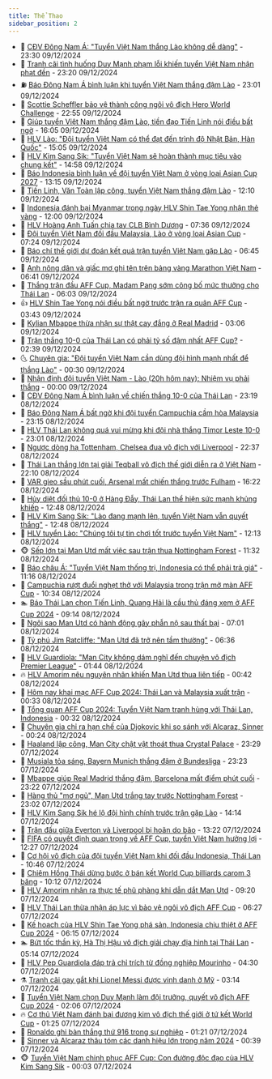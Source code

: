 ```yaml
---
title: Thể Thao
sidebar_position: 2
---
```


<!-- dantri-the-thao:START -->
- 🎡 [CĐV Đông Nam Á: &quot;Tuyển Việt Nam thắng Lào không dễ dàng&quot;](https://dantri.com.vn/the-thao/cdv-dong-nam-a-tuyen-viet-nam-thang-lao-khong-de-dang-20241209235448830.htm) - 23:30 09/12/2024
- 💯 [Tranh cãi tình huống Duy Mạnh phạm lỗi khiến tuyển Việt Nam nhận phạt đền](https://dantri.com.vn/the-thao/tranh-cai-tinh-huong-duy-manh-pham-loi-khien-tuyen-viet-nam-nhan-phat-den-20241209232929158.htm) - 23:20 09/12/2024
- ⛽️ [Báo Đông Nam Á bình luận khi tuyển Việt Nam thắng đậm Lào](https://dantri.com.vn/the-thao/bao-dong-nam-a-binh-luan-khi-tuyen-viet-nam-thang-dam-lao-20241210000032224.htm) - 23:01 09/12/2024
- 💃 [Scottie Scheffler bảo vệ thành công ngôi vô địch Hero World Challenge](https://dantri.com.vn/the-thao/scottie-scheffler-bao-ve-thanh-cong-ngoi-vo-dich-hero-world-challenge-20241210001301177.htm) - 22:55 09/12/2024
- 🌈 [Giúp tuyển Việt Nam thắng đậm Lào, tiền đạo Tiến Linh nói điều bất ngờ](https://dantri.com.vn/the-thao/giup-tuyen-viet-nam-thang-dam-lao-tien-dao-tien-linh-noi-dieu-bat-ngo-20241209224724064.htm) - 16:05 09/12/2024
- 🦅 [HLV Lào: &quot;Đội tuyển Việt Nam có thể đạt đến trình độ Nhật Bản, Hàn Quốc&quot;](https://dantri.com.vn/the-thao/hlv-lao-doi-tuyen-viet-nam-co-the-dat-den-trinh-do-nhat-ban-han-quoc-20241209220408736.htm) - 15:05 09/12/2024
- 🌝 [HLV Kim Sang Sik: &quot;Tuyển Việt Nam sẽ hoàn thành mục tiêu vào chung kết&quot;](https://dantri.com.vn/the-thao/hlv-kim-sang-sik-tuyen-viet-nam-se-hoan-thanh-muc-tieu-vao-chung-ket-20241209215144875.htm) - 14:58 09/12/2024
- 🚀 [Báo Indonesia bình luận về đội tuyển Việt Nam ở vòng loại Asian Cup 2027](https://dantri.com.vn/the-thao/bao-indonesia-binh-luan-ve-doi-tuyen-viet-nam-o-vong-loai-asian-cup-2027-20241209184459254.htm) - 13:15 09/12/2024
- 🎉 [Tiến Linh, Văn Toàn lập công, tuyển Việt Nam thắng đậm Lào](https://dantri.com.vn/the-thao/tien-linh-van-toan-lap-cong-tuyen-viet-nam-thang-dam-lao-20241209191002213.htm) - 12:10 09/12/2024
- 📝 [Indonesia đánh bại Myanmar trong ngày HLV Shin Tae Yong nhận thẻ vàng](https://dantri.com.vn/the-thao/indonesia-danh-bai-myanmar-trong-ngay-hlv-shin-tae-yong-nhan-the-vang-20241209174530246.htm) - 12:00 09/12/2024
- 🦄 [HLV Hoàng Anh Tuấn chia tay CLB Bình Dương](https://dantri.com.vn/the-thao/hlv-hoang-anh-tuan-chia-tay-clb-binh-duong-20241209143451985.htm) - 07:36 09/12/2024
- 🎉 [Đội tuyển Việt Nam đối đầu Malaysia, Lào ở vòng loại Asian Cup](https://dantri.com.vn/the-thao/doi-tuyen-viet-nam-doi-dau-malaysia-lao-o-vong-loai-asian-cup-20241209142352496.htm) - 07:24 09/12/2024
- 💼 [Báo chí thế giới dự đoán kết quả trận tuyển Việt Nam gặp Lào](https://dantri.com.vn/the-thao/bao-chi-the-gioi-du-doan-ket-qua-tran-tuyen-viet-nam-gap-lao-20241209121702107.htm) - 06:45 09/12/2024
- 🤡 [Anh nông dân và giấc mơ ghi tên trên bảng vàng Marathon Việt Nam](https://dantri.com.vn/the-thao/anh-nong-dan-va-giac-mo-ghi-ten-tren-bang-vang-marathon-viet-nam-20241126134224556.htm) - 06:41 09/12/2024
- 🦆 [Thắng trận đầu AFF Cup, Madam Pang sớm công bố mức thưởng cho Thái Lan](https://dantri.com.vn/the-thao/thang-tran-dau-aff-cup-madam-pang-som-cong-bo-muc-thuong-cho-thai-lan-20241209112503837.htm) - 06:03 09/12/2024
- 👍 [HLV Shin Tae Yong nói điều bất ngờ trước trận ra quân AFF Cup](https://dantri.com.vn/the-thao/hlv-shin-tae-yong-noi-dieu-bat-ngo-truoc-tran-ra-quan-aff-cup-20241209104319795.htm) - 03:43 09/12/2024
- 💼 [Kylian Mbappe thừa nhận sự thật cay đắng ở Real Madrid](https://dantri.com.vn/the-thao/kylian-mbappe-thua-nhan-su-that-cay-dang-o-real-madrid-20241209080933393.htm) - 03:06 09/12/2024
- 🦒 [Trận thắng 10-0 của Thái Lan có phải tỷ số đậm nhất AFF Cup?](https://dantri.com.vn/the-thao/tran-thang-10-0-cua-thai-lan-co-phai-ty-so-dam-nhat-aff-cup-20241209093840533.htm) - 02:39 09/12/2024
- 🌜 [Chuyên gia: &quot;Đội tuyển Việt Nam cần dùng đội hình mạnh nhất để thắng Lào&quot;](https://dantri.com.vn/the-thao/chuyen-gia-doi-tuyen-viet-nam-can-dung-doi-hinh-manh-nhat-de-thang-lao-20241208224402570.htm) - 00:30 09/12/2024
- 🦆 [Nhận định đội tuyển Việt Nam - Lào &lpar;20h hôm nay&rpar;: Nhiệm vụ phải thắng](https://dantri.com.vn/the-thao/nhan-dinh-doi-tuyen-viet-nam-lao-20h-hom-nay-nhiem-vu-phai-thang-20241208162922712.htm) - 00:00 09/12/2024
- 💪 [CĐV Đông Nam Á bình luận về chiến thắng 10-0 của Thái Lan](https://dantri.com.vn/the-thao/cdv-dong-nam-a-binh-luan-ve-chien-thang-10-0-cua-thai-lan-20241208234021462.htm) - 23:19 08/12/2024
- 🧠 [Báo Đông Nam Á bất ngờ khi đội tuyển Campuchia cầm hòa Malaysia](https://dantri.com.vn/the-thao/bao-dong-nam-a-bat-ngo-khi-doi-tuyen-campuchia-cam-hoa-malaysia-20241208214621628.htm) - 23:15 08/12/2024
- 🦄 [HLV Thái Lan không quá vui mừng khi đội nhà thắng Timor Leste 10-0](https://dantri.com.vn/the-thao/hlv-thai-lan-khong-qua-vui-mung-khi-doi-nha-thang-timor-leste-10-0-20241209060128906.htm) - 23:01 08/12/2024
- 🥸 [Ngược dòng hạ Tottenham, Chelsea đua vô địch với Liverpool](https://dantri.com.vn/the-thao/nguoc-dong-ha-tottenham-chelsea-dua-vo-dich-voi-liverpool-20241209053721132.htm) - 22:37 08/12/2024
- 🤠 [Thái Lan thắng lớn tại giải Teqball vô địch thế giới diễn ra ở Việt Nam](https://dantri.com.vn/the-thao/thai-lan-thang-lon-tai-giai-teqball-vo-dich-the-gioi-dien-ra-o-viet-nam-20241209000539629.htm) - 22:10 08/12/2024
- 👺 [VAR gieo sầu phút cuối, Arsenal mất chiến thắng trước Fulham](https://dantri.com.vn/the-thao/var-gieo-sau-phut-cuoi-arsenal-mat-chien-thang-truoc-fulham-20241208232208626.htm) - 16:22 08/12/2024
- 📝 [Hủy diệt đối thủ 10-0 ở Hàng Đẫy, Thái Lan thể hiện sức mạnh khủng khiếp](https://dantri.com.vn/the-thao/huy-diet-doi-thu-10-0-o-hang-day-thai-lan-the-hien-suc-manh-khung-khiep-20241208194831280.htm) - 12:48 08/12/2024
- 🦆 [HLV Kim Sang Sik: &quot;Lào đang mạnh lên, tuyển Việt Nam vẫn quyết thắng&quot;](https://dantri.com.vn/the-thao/hlv-kim-sang-sik-lao-dang-manh-len-tuyen-viet-nam-van-quyet-thang-20241208194746179.htm) - 12:48 08/12/2024
- 🥳 [HLV tuyển Lào: &quot;Chúng tôi tự tin chơi tốt trước tuyển Việt Nam&quot;](https://dantri.com.vn/the-thao/hlv-tuyen-lao-chung-toi-tu-tin-choi-tot-truoc-tuyen-viet-nam-20241208191218844.htm) - 12:13 08/12/2024
- 🐵 [Sếp lớn tại Man Utd mất việc sau trận thua Nottingham Forest](https://dantri.com.vn/the-thao/sep-lon-tai-man-utd-mat-viec-sau-tran-thua-nottingham-forest-20241208182932831.htm) - 11:32 08/12/2024
- 🤩 [Báo châu Á: &quot;Tuyển Việt Nam thống trị, Indonesia có thể phải trả giá&quot;](https://dantri.com.vn/the-thao/bao-chau-a-tuyen-viet-nam-thong-tri-indonesia-co-the-phai-tra-gia-20241208180155241.htm) - 11:16 08/12/2024
- 🤠 [Campuchia rượt đuổi nghẹt thở với Malaysia trong trận mở màn AFF Cup](https://dantri.com.vn/the-thao/campuchia-ruot-duoi-nghet-tho-voi-malaysia-trong-tran-mo-man-aff-cup-20241208173437678.htm) - 10:34 08/12/2024
- 🏊 [Báo Thái Lan chọn Tiến Linh, Quang Hải là cầu thủ đáng xem ở AFF Cup 2024](https://dantri.com.vn/the-thao/bao-thai-lan-chon-tien-linh-quang-hai-la-cau-thu-dang-xem-o-aff-cup-2024-20241208160803156.htm) - 09:14 08/12/2024
- 🗽 [Ngôi sao Man Utd có hành động gây phẫn nộ sau thất bại](https://dantri.com.vn/the-thao/ngoi-sao-man-utd-co-hanh-dong-gay-phan-no-sau-that-bai-20241208125322730.htm) - 07:01 08/12/2024
- 🚀 [Tỷ phú Jim Ratcliffe: &quot;Man Utd đã trở nên tầm thường&quot;](https://dantri.com.vn/the-thao/ty-phu-jim-ratcliffe-man-utd-da-tro-nen-tam-thuong-20241208084118404.htm) - 06:36 08/12/2024
- 🎉 [HLV Guardiola: &quot;Man City không dám nghĩ đến chuyện vô địch Premier League&quot;](https://dantri.com.vn/the-thao/hlv-guardiola-man-city-khong-dam-nghi-den-chuyen-vo-dich-premier-league-20241208081727703.htm) - 01:44 08/12/2024
- 🔥 [HLV Amorim nêu nguyên nhân khiến Man Utd thua liên tiếp](https://dantri.com.vn/the-thao/hlv-amorim-neu-nguyen-nhan-khien-man-utd-thua-lien-tiep-20241208073113861.htm) - 00:42 08/12/2024
- 🎉 [Hôm nay khai mạc AFF Cup 2024: Thái Lan và Malaysia xuất trận](https://dantri.com.vn/the-thao/hom-nay-khai-mac-aff-cup-2024-thai-lan-va-malaysia-xuat-tran-20241207234347120.htm) - 00:33 08/12/2024
- 🎡 [Tổng quan AFF Cup 2024: Tuyển Việt Nam tranh hùng với Thái Lan, Indonesia](https://dantri.com.vn/the-thao/tong-quan-aff-cup-2024-tuyen-viet-nam-tranh-hung-voi-thai-lan-indonesia-20241207134355591.htm) - 00:32 08/12/2024
- 🐻 [Chuyên gia chỉ ra hạn chế của Djokovic khi so sánh với Alcaraz, Sinner](https://dantri.com.vn/the-thao/chuyen-gia-chi-ra-han-che-cua-djokovic-khi-so-sanh-voi-alcaraz-sinner-20241208072217111.htm) - 00:24 08/12/2024
- 🌊 [Haaland lập công, Man City chật vật thoát thua Crystal Palace](https://dantri.com.vn/the-thao/haaland-lap-cong-man-city-chat-vat-thoat-thua-crystal-palace-20241208062855233.htm) - 23:29 07/12/2024
- 💃 [Musiala tỏa sáng, Bayern Munich thắng đậm ở Bundesliga](https://dantri.com.vn/the-thao/musiala-toa-sang-bayern-munich-thang-dam-o-bundesliga-20241208063016484.htm) - 23:23 07/12/2024
- 🤔 [Mbappe giúp Real Madrid thắng đậm, Barcelona mất điểm phút cuối](https://dantri.com.vn/the-thao/mbappe-giup-real-madrid-thang-dam-barcelona-mat-diem-phut-cuoi-20241208062217298.htm) - 23:22 07/12/2024
- 🤭 [Hàng thủ &quot;mơ ngủ&quot;, Man Utd trắng tay trước Nottingham Forest](https://dantri.com.vn/the-thao/hang-thu-mo-ngu-man-utd-trang-tay-truoc-nottingham-forest-20241208060241238.htm) - 23:02 07/12/2024
- 👹 [HLV Kim Sang Sik hé lộ đội hình chính trước trận gặp Lào](https://dantri.com.vn/the-thao/hlv-kim-sang-sik-he-lo-doi-hinh-chinh-truoc-tran-gap-lao-20241207211228704.htm) - 14:14 07/12/2024
- 🗽 [Trận đấu giữa Everton và Liverpool bị hoãn do bão](https://dantri.com.vn/the-thao/tran-dau-giua-everton-va-liverpool-bi-hoan-do-bao-20241207202200551.htm) - 13:22 07/12/2024
- 🥳 [FIFA có quyết định quan trọng về AFF Cup, tuyển Việt Nam hưởng lợi](https://dantri.com.vn/the-thao/fifa-co-quyet-dinh-quan-trong-ve-aff-cup-tuyen-viet-nam-huong-loi-20241207192703046.htm) - 12:27 07/12/2024
- 💃 [Cơ hội vô địch của đội tuyển Việt Nam khi đối đầu Indonesia, Thái Lan](https://dantri.com.vn/the-thao/co-hoi-vo-dich-cua-doi-tuyen-viet-nam-khi-doi-dau-indonesia-thai-lan-20241207121025898.htm) - 10:46 07/12/2024
- 🧰 [Chiêm Hồng Thái dừng bước ở bán kết World Cup billiards carom 3 băng](https://dantri.com.vn/the-thao/chiem-hong-thai-dung-buoc-o-ban-ket-world-cup-billiards-carom-3-bang-20241207170928394.htm) - 10:12 07/12/2024
- 💪 [HLV Amorim nhận ra thực tế phũ phàng khi dẫn dắt Man Utd](https://dantri.com.vn/the-thao/hlv-amorim-nhan-ra-thuc-te-phu-phang-khi-dan-dat-man-utd-20241207162019536.htm) - 09:20 07/12/2024
- 🚀 [HLV Thái Lan thừa nhận áp lực vì bảo vệ ngôi vô địch AFF Cup](https://dantri.com.vn/the-thao/hlv-thai-lan-thua-nhan-ap-luc-vi-bao-ve-ngoi-vo-dich-aff-cup-20241207132635094.htm) - 06:27 07/12/2024
- 🤠 [Kế hoạch của HLV Shin Tae Yong phá sản, Indonesia chịu thiệt ở AFF Cup 2024](https://dantri.com.vn/the-thao/ke-hoach-cua-hlv-shin-tae-yong-pha-san-indonesia-chiu-thiet-o-aff-cup-2024-20241207124517147.htm) - 06:15 07/12/2024
- 🏊 [Bứt tốc thần kỳ, Hà Thị Hậu vô địch giải chạy địa hình tại Thái Lan](https://dantri.com.vn/the-thao/but-toc-than-ky-ha-thi-hau-vo-dich-giai-chay-dia-hinh-tai-thai-lan-20241207120005321.htm) - 05:14 07/12/2024
- 🦄 [HLV Pep Guardiola đáp trả chỉ trích từ đồng nghiệp Mourinho](https://dantri.com.vn/the-thao/hlv-pep-guardiola-dap-tra-chi-trich-tu-dong-nghiep-mourinho-20241207092820223.htm) - 04:30 07/12/2024
- ⚗️ [Tranh cãi gay gắt khi Lionel Messi được vinh danh ở Mỹ](https://dantri.com.vn/the-thao/tranh-cai-gay-gat-khi-lionel-messi-duoc-vinh-danh-o-my-20241207101411465.htm) - 03:14 07/12/2024
- 🥷 [Tuyển Việt Nam chọn Duy Mạnh làm đội trưởng, quyết vô địch AFF Cup 2024](https://dantri.com.vn/the-thao/tuyen-viet-nam-chon-duy-manh-lam-doi-truong-quyet-vo-dich-aff-cup-2024-20241207085755333.htm) - 02:06 07/12/2024
- 🔥 [Cơ thủ Việt Nam đánh bại đương kim vô địch thế giới ở tứ kết World Cup](https://dantri.com.vn/the-thao/co-thu-viet-nam-danh-bai-duong-kim-vo-dich-the-gioi-o-tu-ket-world-cup-20241207081640282.htm) - 01:25 07/12/2024
- 🦅 [Ronaldo ghi bàn thắng thứ 916 trong sự nghiệp](https://dantri.com.vn/the-thao/ronaldo-ghi-ban-thang-thu-916-trong-su-nghiep-20241207081216543.htm) - 01:21 07/12/2024
- 🌝 [Sinner và Alcaraz thâu tóm các danh hiệu lớn trong năm 2024](https://dantri.com.vn/the-thao/sinner-va-alcaraz-thau-tom-cac-danh-hieu-lon-trong-nam-2024-20241207073134888.htm) - 00:39 07/12/2024
- 🐵 [Tuyển Việt Nam chinh phục AFF Cup: Con đường độc đạo của HLV Kim Sang Sik](https://dantri.com.vn/the-thao/tuyen-viet-nam-chinh-phuc-aff-cup-con-duong-doc-dao-cua-hlv-kim-sang-sik-20241207011533625.htm) - 00:03 07/12/2024<!-- dantri-the-thao:END -->
